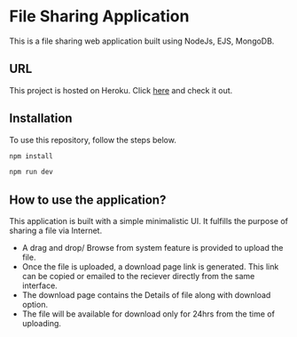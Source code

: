 # File Sharing Application

This is a file sharing web application built using NodeJs, EJS, MongoDB.

## URL
This project is hosted on Heroku. Click [here](http://file-share-1.herokuapp.com/) and check it out.

## Installation

To use this repository, follow the steps below.

```sh
npm install

npm run dev
```

## How to use the application?

This application is built with a simple minimalistic UI. It fulfills the purpose of sharing a file via Internet. 

- A drag and drop/ Browse from system feature is provided to upload the file.
- Once the file is uploaded, a download page link is generated. This link can be copied or emailed to the reciever directly from the same interface.
- The download page contains the Details of file along with download option. 
- The file will be available for download only for 24hrs from the time of uploading.
